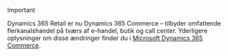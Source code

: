 > [!IMPORTANT]
> Dynamics 365 Retail er nu Dynamics 365 Commerce – tilbyder omfattende flerkanalshandel på tværs af e-handel, butik og call center. Yderligere oplysninger om disse ændringer finder du i [Microsoft Dynamics 365 Commerce](https://dynamics.microsoft.com/commerce/overview/).
